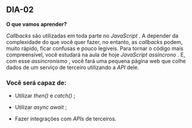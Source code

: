 ## DIA-02

**O que vamos aprender?**



_Callbacks_ são utilizadas em toda parte no  _JavaScript_ . A depender da complexidade do que você quer fazer, no entanto, as  _callbacks_ podem, muito rápido, ficar confusas e pouco legíveis. Para tornar o código mais compreensível, você estudará na aula de hoje  _JavaScript assíncrono_ . E, com esse  _assincronismo_ , você fará uma pequena página web que colhe dados de um serviço de terceiro utilizando a  _API_ dele.


### Você será capaz de:


-   Utilizar  _then()_ e  _catch()_ ;
    
-   Utilizar  _async await_ ;
    
-   Fazer integrações com  _APIs_ de terceiros.
